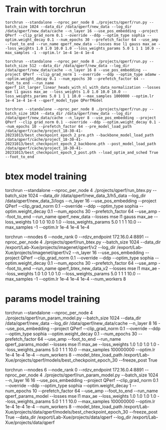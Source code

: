 
# Train with torchrun


```
torchrun --standalone --nproc_per_node 8 ./projects/qperf/run.py --batch_size 1024 --data_dir /data/qperf/new_data --log_dir /data/qperf/new_data/cache --n_layer 16 --use_pos_embedding --project QPerf --clip_grad_norm 0.1 --override --ddp --optim_type sophia --optim.weight_decay 0.1 --num_epochs 30 --prefetch_factor 64 --use_amp --foot_to_end --run_name qperf_new_data --losses mse l1 gauss max_ae --loss_weights 1.0 1.0 10.0 1.0 --loss_weights_params 5.0 1 1 1 10.0 --max_samples -1 --optim.lr 1e-4 1e-4 1e-4

torchrun --standalone --nproc_per_node 8 ./projects/qperf/run.py --batch_size 512 --data_dir /data/qperf/new_data --log_dir /data/qperf/new_data/cache --n_layer 16 8 --use_pos_embedding --project QPerf --clip_grad_norm 1 --override --ddp --optim_type adamw --optim.weight_decay 0.1 --num_epochs 30 --prefetch_factor 64 --foot_to_end --run_name qperf_1st_larger_linear_heads_with_nl_with_data_normalization --losses mse l1 gauss max_ae --loss_weights 1.0 1.0 10.0 10.0 --loss_weights_params 5.0 1 1 1 10.0 --max_samples 1000000 --optim.lr 1e-4 1e-4 1e-4 --qperf_model_type QPerfModel

torchrun --standalone --nproc_per_node 8 ./projects/qperf/run.py --batch_size 1024 --data_dir /data/qperf/new_data --log_dir /data/qperf/new_data/cache --n_layer 8 --use_pos_embedding --project QPerf --clip_grad_norm 0.1 --override --ddp --optim.weight_decay 0.1 --num_epochs 10 --prefetch_factor 64 --pre_model_load_path /data/qperf/cache/project_18-30-41-20231013/best_checkpoint_epoch_2_pre.pth --backbone_model_load_path /data/qperf/cache/project_18-30-41-20231013/best_checkpoint_epoch_2_backbone.pth --post_model_load_path /data/qperf/cache/project_18-30-41-20231013/best_checkpoint_epoch_2_post.pth --load_optim_and_sched True --foot_to_end
```

# btex model training
torchrun --standalone --nproc_per_node 4 ./projects/qperf/run_btex.py --batch_size 1024 --data_dir /data/qperf/new_data_3/h5_data --log_dir /data/qperf/new_data_3/logs --n_layer 16 --use_pos_embedding --project QPerf --clip_grad_norm 0.1 --override --ddp --optim_type sophia --optim.weight_decay 0.1 --num_epochs 30 --prefetch_factor 64 --use_amp --foot_to_end --run_name qperf_new_data --losses mse l1 gauss max_ae --loss_weights 1.0 1.0 10.0 1.0 --loss_weights_params 5.0 1 1 1 10.0 --max_samples -1 --optim.lr 1e-4 1e-4 1e-4

torchrun --nnodes 6 --node_rank 0  --rdzv_endpoint 172.16.0.4:8891 --nproc_per_node 4 ./projects/qperf/run_btex.py --batch_size 1024 --data_dir /export/Lab-Xue/projects/imagenet/qperf/v2 --log_dir /export/Lab-Xue/projects/imagenet/qperf/v2 --n_layer 16 --use_pos_embedding --project QPerf --clip_grad_norm 0.1 --override --ddp --optim_type sophia --optim.weight_decay 0.1 --num_epochs 30 --prefetch_factor 64 --use_amp --foot_to_end --run_name qperf_btex_new_data_v2 --losses mse l1 max_ae --loss_weights 1.0 1.0 1.0 1.0 --loss_weights_params 5.0 1 1 1 10.0 --max_samples -1 --optim.lr 1e-4 1e-4 1e-4 --num_workers 8

# params model training

torchrun --standalone --nproc_per_node 4 ./projects/qperf/run_param_model.py --batch_size 1024 --data_dir /data/qperf/new_data --log_dir /data/qperf/new_data/cache --n_layer 8 16 --use_pos_embedding --project QPerf --clip_grad_norm 0.1 --override --ddp --optim_type sophia --optim.weight_decay 0.1 --num_epochs 30 --prefetch_factor 64 --use_amp --foot_to_end --run_name qperf_params_model --losses mse l1 max_ae --loss_weights 1.0 1.0 1.0 1.0 --loss_weights_params 5.0 1 1 1 10.0 --max_samples 100000000 --optim.lr 1e-4 1e-4 1e-4 --num_workers 8 --model_btex_load_path /export/Lab-Xue/projects/qperf/models/best_checkpoint_epoch_30 --freeze_post True

torchrun --nnodes 6 --node_rank 0  --rdzv_endpoint 172.16.0.4:8891 --nproc_per_node 4 ./projects/qperf/run_param_model.py --batch_size 1024 --n_layer 16 16 --use_pos_embedding --project QPerf --clip_grad_norm 0.1 --override --ddp --optim_type sophia --optim.weight_decay 1 --num_epochs 10 --prefetch_factor 64 --use_amp --foot_to_end --run_name qperf_params_model --losses mse l1 max_ae --loss_weights 1.0 1.0 1.0 1.0 --loss_weights_params 5.0 1 1 1 10.0 --max_samples 100000000 --optim.lr 1e-4 1e-4 1e-4 --num_workers 8 --model_btex_load_path /export/Lab-Xue/projects/data/qperf/models/best_checkpoint_epoch_30 --freeze_post True --data_dir /export/Lab-Xue/projects/data/qperf --log_dir /export/Lab-Xue/projects/data/qperf